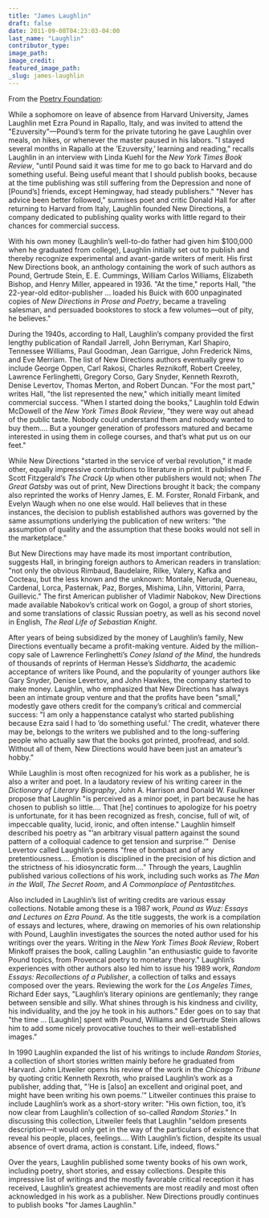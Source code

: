 ```yaml
---
title: "James Laughlin"
draft: false
date: 2011-09-08T04:23:03-04:00
last_name: "Laughlin"
contributor_type:
image_path:
image_credit:
featured_image_path:
_slug: james-laughlin
---
```


From the [Poetry Foundation](http://www.poetryfoundation.org/bio/james-laughlin):

While a sophomore on leave of absence from Harvard University, James Laughlin met Ezra Pound in Rapallo, Italy, and was invited to attend the "Ezuversity"—Pound’s term for the private tutoring he gave Laughlin over meals, on hikes, or whenever the master paused in his labors. "I stayed several months in Rapallo at the ’Ezuversity,’ learning and reading," recalls Laughlin in an interview with Linda Kuehl for the _New York Times Book Review_, "until Pound said it was time for me to go back to Harvard and do something useful. Being useful meant that I should publish books, because at the time publishing was still suffering from the Depression and none of [Pound’s] friends, except Hemingway, had steady publishers." "Never has advice been better followed," surmises poet and critic Donald Hall for after returning to Harvard from Italy, Laughlin founded New Directions, a company dedicated to publishing quality works with little regard to their chances for commercial success.

With his own money (Laughlin’s well-to-do father had given him $100,000 when he graduated from college), Laughlin initially set out to publish and thereby recognize experimental and avant-garde writers of merit. His first New Directions book, an anthology containing the work of such authors as Pound, Gertrude Stein, E. E. Cummings, William Carlos Williams, Elizabeth Bishop, and Henry Miller, appeared in 1936. "At the time," reports Hall, "the 22-year-old editor-publisher ... loaded his Buick with 600 unpaginated copies of _New Directions in Prose and Poetry_, became a traveling salesman, and persuaded bookstores to stock a few volumes—out of pity, he believes."

During the 1940s, according to Hall, Laughlin’s company provided the first lengthy publication of Randall Jarrell, John Berryman, Karl Shapiro, Tennessee Williams, Paul Goodman, Jean Garrigue, John Frederick Nims, and Eve Merriam. The list of New Directions authors eventually grew to include George Oppen, Carl Rakosi, Charles Reznikoff, Robert Creeley, Lawrence Ferlinghetti, Gregory Corso, Gary Snyder, Kenneth Rexroth, Denise Levertov, Thomas Merton, and Robert Duncan. "For the most part," writes Hall, "the list represented the new," which initially meant limited commercial success. "When I started doing the books," Laughlin told Edwin McDowell of the _New York Times Book Review_, "they were way out ahead of the public taste. Nobody could understand them and nobody wanted to buy them…. But a younger generation of professors matured and became interested in using them in college courses, and that’s what put us on our feet."

While New Directions "started in the service of verbal revolution," it made other, equally impressive contributions to literature in print. It published F. Scott Fitzgerald’s _The Crack Up_ when other publishers would not; when _The Great Gatsby_ was out of print, New Directions brought it back; the company also reprinted the works of Henry James, E. M. Forster, Ronald Firbank, and Evelyn Waugh when no one else would. Hall believes that in these instances, the decision to publish established authors was governed by the same assumptions underlying the publication of new writers: "the assumption of quality and the assumption that these books would not sell in the marketplace."

But New Directions may have made its most important contribution, suggests Hall, in bringing foreign authors to American readers in translation: "not only the obvious Rimbaud, Baudelaire, Rilke, Valery, Kafka and Cocteau, but the less known and the unknown: Montale, Neruda, Queneau, Cardenal, Lorca, Pasternak, Paz, Borges, Mishima, Lihn, Vittorini, Parra, Guillevic." The first American publisher of Vladimir Nabokov, New Directions made available Nabokov’s critical work on Gogol, a group of short stories, and some translations of classic Russian poetry, as well as his second novel in English, _The Real Life of Sebastian Knight_.

After years of being subsidized by the money of Laughlin’s family, New Directions eventually became a profit-making venture. Aided by the million-copy sale of Lawrence Ferlinghetti’s _Coney Island of the Mind_, the hundreds of thousands of reprints of Herman Hesse’s _Siddharta_, the academic acceptance of writers like Pound, and the popularity of younger authors like Gary Snyder, Denise Levertov, and John Hawkes, the company started to make money. Laughlin, who emphasized that New Directions has always been an intimate group venture and that the profits have been "small," modestly gave others credit for the company’s critical and commercial success: "I am only a happenstance catalyst who started publishing because Ezra said I had to ’do something useful.’ The credit, whatever there may be, belongs to the writers we published and to the long-suffering people who actually saw that the books got printed, proofread, and sold. Without all of them, New Directions would have been just an amateur’s hobby."

While Laughlin is most often recognized for his work as a publisher, he is also a writer and poet. In a laudatory review of his writing career in the _Dictionary of Literary Biography_, John A. Harrison and Donald W. Faulkner propose that Laughlin "is perceived as a minor poet, in part because he has chosen to publish so little…. That [he] continues to apologize for his poetry is unfortunate, for it has been recognized as fresh, concise, full of wit, of impeccable quality, lucid, ironic, and often intense." Laughlin himself described his poetry as "’an arbitrary visual pattern against the sound pattern of a colloquial cadence to get tension and surprise.’"  Denise Levertov called Laughlin’s poems "free of bombast and of any pretentiousness…. Emotion is disciplined in the precision of his diction and the strictness of his idiosyncratic form…." Through the years, Laughlin published various collections of his work, including such works as _The Man in the Wall_, _The Secret Room_, and _A Commonplace of Pentastitches._

Also included in Laughlin’s list of writing credits are various essay collections. Notable among these is a 1987 work, _Pound as Wuz: Essays and Lectures on Ezra Pound_. As the title suggests, the work is a compilation of essays and lectures, where, drawing on memories of his own relationship with Pound, Laughlin investigates the sources the noted author used for his writings over the years. Writing in the _New York Times Book Review_, Robert Minkoff praises the book, calling Laughlin "an enthusiastic guide to favorite Pound topics, from Provencal poetry to monetary theory." Laughlin’s experiences with other authors also led him to issue his 1989 work, _Random Essays: Recollections of a Publisher_, a collection of talks and essays composed over the years. Reviewing the work for the _Los Angeles Times_, Richard Eder says, "Laughlin’s literary opinions are gentlemanly; they range between sensible and silly. What shines through is his kindness and civility, his individuality, and the joy he took in his authors." Eder goes on to say that "the time ... [Laughlin] spent with Pound, Williams and Gertrude Stein allows him to add some nicely provocative touches to their well-established images."

In 1990 Laughlin expanded the list of his writings to include _Random Stories_, a collection of short stories written mainly before he graduated from Harvard. John Litweiler opens his review of the work in the _Chicago Tribune_ by quoting critic Kenneth Rexroth, who praised Laughlin’s work as a publisher, adding that, "’He is [also] an excellent and original poet, and might have been writing his own poems.’" Litweiler continues this praise to include Laughlin’s work as a short-story writer: "His own fiction, too, it’s now clear from Laughlin’s collection of so-called _Random Stories_." In discussing this collection, Litweiler feels that Laughlin "seldom presents description—it would only get in the way of the particulars of existence that reveal his people, places, feelings…. With Laughlin’s fiction, despite its usual absence of overt drama, action is constant. Life, indeed, flows."

Over the years, Laughlin published some twenty books of his own work, including poetry, short stories, and essay collections. Despite this impressive list of writings and the mostly favorable critical reception it has received, Laughlin’s greatest achievements are most readily and most often acknowledged in his work as a publisher. New Directions proudly continues to publish books "for James Laughlin."

